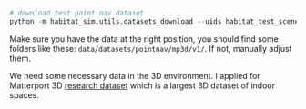 ```python
# download test point nav dataset
python -m habitat_sim.utils.datasets_download --uids habitat_test_scenes habitat_test_pointnav_dataset
```

Make sure you have the data at the right position, you should find some folders like these: `data/datasets/pointnav/mp3d/v1/`. If not, manually adjust them.


We need some necessary data in the 3D environment. I applied for Matterport 3D [research dataset](https://matterport.com/partners/facebook) which is a largest 3D dataset of indoor spaces.